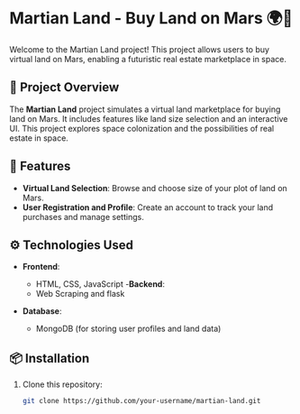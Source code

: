 
# Martian Land - Buy Land on Mars 🌍🚀

Welcome to the Martian Land project! This project allows users to buy virtual land on Mars, enabling a futuristic real estate marketplace in space.

## 🚀 Project Overview

The **Martian Land** project simulates a virtual land marketplace for buying  land on Mars. It includes features like land size selection and an interactive UI. This project explores space colonization and the possibilities of real estate in space.

## 🌱 Features

- **Virtual Land Selection**: Browse and choose size of your plot of land on Mars.
- **User Registration and Profile**: Create an account to track your land purchases and manage settings.


## ⚙️ Technologies Used

- **Frontend**:
  - HTML, CSS, JavaScript
-**Backend**:  
  - Web Scraping and flask
  

- **Database**:
  - MongoDB (for storing user profiles and land data)


  
## 📦 Installation

1. Clone this repository:
   ```bash
   git clone https://github.com/your-username/martian-land.git
